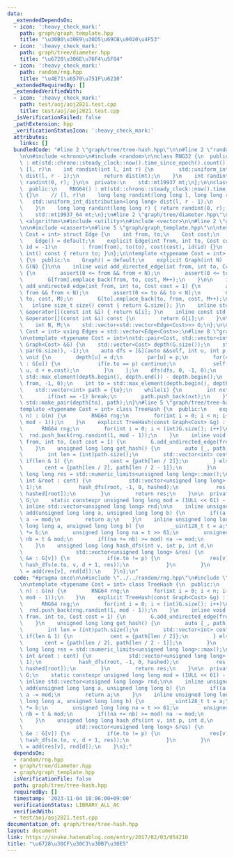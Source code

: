 ```yaml
---
data:
  _extendedDependsOn:
  - icon: ':heavy_check_mark:'
    path: graph/graph_template.hpp
    title: "\u30B0\u30E9\u30D5\u69CB\u9020\u4F53"
  - icon: ':heavy_check_mark:'
    path: graph/tree/diameter.hpp
    title: "\u6728\u306E\u76F4\u5F84"
  - icon: ':heavy_check_mark:'
    path: random/rng.hpp
    title: "\u4E71\u6570\u751F\u6210"
  _extendedRequiredBy: []
  _extendedVerifiedWith:
  - icon: ':heavy_check_mark:'
    path: test/aoj/aoj2821.test.cpp
    title: test/aoj/aoj2821.test.cpp
  _isVerificationFailed: false
  _pathExtension: hpp
  _verificationStatusIcon: ':heavy_check_mark:'
  attributes:
    links: []
  bundledCode: "#line 2 \"graph/tree/tree-hash.hpp\"\n\n#line 2 \"random/rng.hpp\"\
    \n\n#include <chrono>\n#include <random>\n\nclass RNG32 {\n  public:\n    RNG32()\
    \ : mt(std::chrono::steady_clock::now().time_since_epoch().count()) {}\n    //\
    \ [l, r)\n    int randint(int l, int r) {\n        std::uniform_int_distribution<int>\
    \ dist(l, r - 1);\n        return dist(mt);\n    }\n    int randint(int r) { return\
    \ randint(0, r); }\n\n  private:\n    std::mt19937 mt;\n};\n\nclass RNG64 {\n\
    \  public:\n    RNG64() : mt(std::chrono::steady_clock::now().time_since_epoch().count())\
    \ {}\n    // [l, r)\n    long long randint(long long l, long long r) {\n     \
    \   std::uniform_int_distribution<long long> dist(l, r - 1);\n        return dist(mt);\n\
    \    }\n    long long randint(long long r) { return randint(0, r); }\n\n  private:\n\
    \    std::mt19937_64 mt;\n};\n#line 2 \"graph/tree/diameter.hpp\"\n\n#include\
    \ <algorithm>\n#include <utility>\n#include <vector>\n\n#line 2 \"graph/graph_template.hpp\"\
    \n\n#include <cassert>\n#line 5 \"graph/graph_template.hpp\"\n\ntemplate <typename\
    \ Cost = int> struct Edge {\n    int from, to;\n    Cost cost;\n    int id;\n\
    \    Edge() = default;\n    explicit Edge(int from, int to, Cost cost = 1, int\
    \ id = -1)\n        : from(from), to(to), cost(cost), id(id) {}\n    operator\
    \ int() const { return to; }\n};\n\ntemplate <typename Cost = int> class Graph\
    \ {\n  public:\n    Graph() = default;\n    explicit Graph(int N) : N(N), M(0),\
    \ G(N) {}\n\n    inline void add_directed_edge(int from, int to, Cost cost = 1)\
    \ {\n        assert(0 <= from && from < N);\n        assert(0 <= to && to < N);\n\
    \        G[from].emplace_back(from, to, cost, M++);\n    }\n\n    inline void\
    \ add_undirected_edge(int from, int to, Cost cost = 1) {\n        assert(0 <=\
    \ from && from < N);\n        assert(0 <= to && to < N);\n        G[from].emplace_back(from,\
    \ to, cost, M);\n        G[to].emplace_back(to, from, cost, M++);\n    }\n\n \
    \   inline size_t size() const { return G.size(); }\n    inline std::vector<Edge<Cost>>\
    \ &operator[](const int &i) { return G[i]; }\n    inline const std::vector<Edge<Cost>>\
    \ &operator[](const int &i) const {\n        return G[i];\n    }\n\n  protected:\n\
    \    int N, M;\n    std::vector<std::vector<Edge<Cost>>> G;\n};\n\ntemplate <class\
    \ Cost = int> using Edges = std::vector<Edge<Cost>>;\n#line 8 \"graph/tree/diameter.hpp\"\
    \n\ntemplate <typename Cost = int>\nstd::pair<Cost, std::vector<int>> get_diameter(const\
    \ Graph<Cost> &G) {\n    std::vector<Cost> depth(G.size());\n    std::vector<int>\
    \ par(G.size(), -1);\n    auto dfs = [&](auto &&self, int u, int p, Cost d) ->\
    \ void {\n        depth[u] = d;\n        par[u] = p;\n        for(const auto &e\
    \ : G[u]) {\n            if(e.to == p) continue;\n            self(self, e.to,\
    \ u, d + e.cost);\n        }\n    };\n    dfs(dfs, 0, -1, 0);\n    int from =\
    \ std::max_element(depth.begin(), depth.end()) - depth.begin();\n    dfs(dfs,\
    \ from, -1, 0);\n    int to = std::max_element(depth.begin(), depth.end()) - depth.begin();\n\
    \    std::vector<int> path = {to};\n    while(1) {\n        int nxt = par[path.back()];\n\
    \        if(nxt == -1) break;\n        path.push_back(nxt);\n    }\n    return\
    \ std::make_pair(depth[to], path);\n}\n#line 5 \"graph/tree/tree-hash.hpp\"\n\n\
    template <typename Cost = int> class TreeHash {\n  public:\n    explicit TreeHash(int\
    \ n) : G(n) {\n        RNG64 rng;\n        for(int i = 0; i < n; i++) rnd.push_back(rng.randint(1,\
    \ mod - 1));\n    }\n    explicit TreeHash(const Graph<Cost> &g) : G(g) {\n  \
    \      RNG64 rng;\n        for(int i = 0; i < (int)G.size(); i++)\n          \
    \  rnd.push_back(rng.randint(1, mod - 1));\n    }\n    inline void add_edge(int\
    \ from, int to, Cost cost = 1) {\n        G.add_undirected_edge(from, to, cost);\n\
    \    }\n    unsigned long long get_hash() {\n        auto [_, path] = get_diameter(G);\n\
    \        int len = (int)path.size();\n        std::vector<int> cent;\n       \
    \ if(len & 1) {\n            cent = {path[len / 2]};\n        } else {\n     \
    \       cent = {path[len / 2], path[len / 2 - 1]};\n        }\n        unsigned\
    \ long long res = std::numeric_limits<unsigned long long>::max();\n        for(const\
    \ int &root : cent) {\n            std::vector<unsigned long long> hashed(G.size(),\
    \ 1);\n            hash_dfs(root, -1, 0, hashed);\n            res = std::min(res,\
    \ hashed[root]);\n        }\n        return res;\n    }\n\n  private:\n    Graph<Cost>\
    \ G;\n    static constexpr unsigned long long mod = (1ULL << 61) - 1;\n    static\
    \ inline std::vector<unsigned long long> rnd;\n\n    inline unsigned long long\
    \ add(unsigned long long a, unsigned long long b) {\n        if((a += b) >= mod)\
    \ a -= mod;\n        return a;\n    }\n    inline unsigned long long mul(unsigned\
    \ long long a, unsigned long long b) {\n        __uint128_t t = a;\n        t\
    \ *= b;\n        unsigned long long na = t >> 61;\n        unsigned long long\
    \ nb = t & mod;\n        if((na += nb) >= mod) na -= mod;\n        return na;\n\
    \    }\n    unsigned long long hash_dfs(int v, int p, int d,\n               \
    \                 std::vector<unsigned long long> &res) {\n        for(const auto\
    \ &e : G[v]) {\n            if(e.to != p) {\n                res[v] = mul(res[v],\
    \ hash_dfs(e.to, v, d + 1, res));\n            }\n        }\n        return res[v]\
    \ = add(res[v], rnd[d]);\n    }\n};\n"
  code: "#pragma once\n\n#include \"../../random/rng.hpp\"\n#include \"diameter.hpp\"\
    \n\ntemplate <typename Cost = int> class TreeHash {\n  public:\n    explicit TreeHash(int\
    \ n) : G(n) {\n        RNG64 rng;\n        for(int i = 0; i < n; i++) rnd.push_back(rng.randint(1,\
    \ mod - 1));\n    }\n    explicit TreeHash(const Graph<Cost> &g) : G(g) {\n  \
    \      RNG64 rng;\n        for(int i = 0; i < (int)G.size(); i++)\n          \
    \  rnd.push_back(rng.randint(1, mod - 1));\n    }\n    inline void add_edge(int\
    \ from, int to, Cost cost = 1) {\n        G.add_undirected_edge(from, to, cost);\n\
    \    }\n    unsigned long long get_hash() {\n        auto [_, path] = get_diameter(G);\n\
    \        int len = (int)path.size();\n        std::vector<int> cent;\n       \
    \ if(len & 1) {\n            cent = {path[len / 2]};\n        } else {\n     \
    \       cent = {path[len / 2], path[len / 2 - 1]};\n        }\n        unsigned\
    \ long long res = std::numeric_limits<unsigned long long>::max();\n        for(const\
    \ int &root : cent) {\n            std::vector<unsigned long long> hashed(G.size(),\
    \ 1);\n            hash_dfs(root, -1, 0, hashed);\n            res = std::min(res,\
    \ hashed[root]);\n        }\n        return res;\n    }\n\n  private:\n    Graph<Cost>\
    \ G;\n    static constexpr unsigned long long mod = (1ULL << 61) - 1;\n    static\
    \ inline std::vector<unsigned long long> rnd;\n\n    inline unsigned long long\
    \ add(unsigned long long a, unsigned long long b) {\n        if((a += b) >= mod)\
    \ a -= mod;\n        return a;\n    }\n    inline unsigned long long mul(unsigned\
    \ long long a, unsigned long long b) {\n        __uint128_t t = a;\n        t\
    \ *= b;\n        unsigned long long na = t >> 61;\n        unsigned long long\
    \ nb = t & mod;\n        if((na += nb) >= mod) na -= mod;\n        return na;\n\
    \    }\n    unsigned long long hash_dfs(int v, int p, int d,\n               \
    \                 std::vector<unsigned long long> &res) {\n        for(const auto\
    \ &e : G[v]) {\n            if(e.to != p) {\n                res[v] = mul(res[v],\
    \ hash_dfs(e.to, v, d + 1, res));\n            }\n        }\n        return res[v]\
    \ = add(res[v], rnd[d]);\n    }\n};"
  dependsOn:
  - random/rng.hpp
  - graph/tree/diameter.hpp
  - graph/graph_template.hpp
  isVerificationFile: false
  path: graph/tree/tree-hash.hpp
  requiredBy: []
  timestamp: '2023-11-04 18:06:00+09:00'
  verificationStatus: LIBRARY_ALL_AC
  verifiedWith:
  - test/aoj/aoj2821.test.cpp
documentation_of: graph/tree/tree-hash.hpp
layout: document
link: https://snuke.hatenablog.com/entry/2017/02/03/054210
title: "\u6728\u30CF\u30C3\u30B7\u30E5"
---
```

